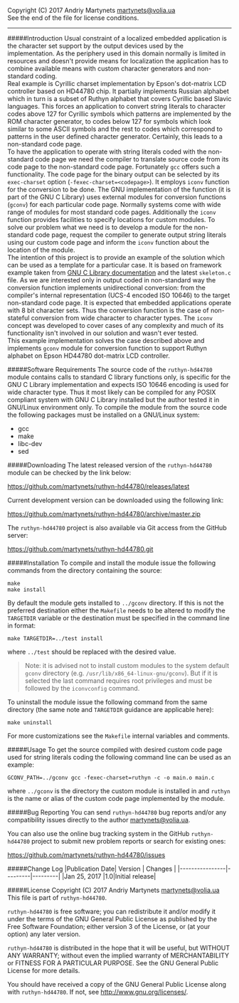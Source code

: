 Copyright (C) 2017 Andriy Martynets [martynets@volia.ua](mailto:martynets@volia.ua)  
See the end of the file for license conditions.

-------------------------------------------------------------------------------

#####Introduction
Usual constraint of a localized embedded application is the character set support by the output devices used by the implementation. As the periphery used in this domain normally is limited in resources and doesn't provide means for localization the application has to combine available means with custom character generators and non-standard coding.  
Real example is Cyrillic charset implementation by Epson's dot-matrix LCD controller based on HD44780 chip. It partially implements Russian alphabet which in turn is a subset of Ruthyn alphabet that covers Cyrillic based Slavic languages. This forces an application to convert string literals to character codes above 127 for Cyrillic symbols which patterns are implemented by the ROM character generator, to codes below 127 for symbols which look similar to some ASCII symbols and the rest to codes which correspond to patterns in the user defined character generator. Certainly, this leads to a non-standard code page.  
To have the application to operate with string literals coded with the non-standard code page we need the compiler to translate source code from its code page to the non-standard code page. Fortunately `gcc` offers such a functionality. The code page for the binary output can be selected by its `exec-charset` option (`-fexec-charset=<codepage>`). It employs `iconv` function for the conversion to be done. The GNU implementation of the function (it is part of the GNU C Library) uses external modules for conversion functions (`gconv`) for each particular code page. Normally systems come with wide range of modules for most standard code pages. Additionally the `iconv` function provides facilities to specify locations for custom modules. To solve our problem what we need is to develop a module for the non-standard code page, request the compiler to generate output string literals using our custom code page and inform the `iconv` function about the location of the module.  
The intention of this project is to provide an example of the solution which can be used as a template for a particular case. It is based on framework example taken from [GNU C Library documentation](https://www.gnu.org/software/libc/manual/html_node/glibc-iconv-Implementation.html) and the latest `skeleton.c` file. As we are interested only in output coded in non-standard way the conversion function implements unidirectional conversion: from the compiler's internal representation (UCS-4 encoded ISO 10646) to the target non-standard code page. It is expected that embedded applications operate with 8 bit character sets. Thus the conversion function is the case of non-stateful conversion from wide character to character types. The `iconv` concept was developed to cover cases of any complexity and much of its functionality isn't involved in our solution and wasn't ever tested.  
This example implementation solves the case described above and implements `gconv` module for conversion function to support Ruthyn alphabet on Epson HD44780 dot-matrix LCD controller.

#####Software Requirements
The source code of the `ruthyn-hd44780` module contains calls to standard C library functions only, is specific for the GNU C Library implementation and expects ISO 10646 encoding is used for wide character type. Thus it most likely can be compiled for any POSIX compliant system with GNU C Library installed but the author tested it in GNU/Linux environment only.
To compile the module from the source code the following packages must be installed on a GNU/Linux system:
- gcc
- make
- libc-dev
- sed

#####Downloading
The latest released version of the `ruthyn-hd44780` module can be checked by the link below:

https://github.com/martynets/ruthyn-hd44780/releases/latest

Current development version can be downloaded using the following link:

https://github.com/martynets/ruthyn-hd44780/archive/master.zip

The `ruthyn-hd44780` project is also available via Git access from the GitHub server:

https://github.com/martynets/ruthyn-hd44780.git

#####Installation
To compile and install the module issue the following commands from the directory containing the source:
```
make
make install
```
By default the module gets installed to `../gconv` directory. If this is not the preferred destination either the `Makefile` needs to be altered to modify the `TARGETDIR` variable or the destination must be specified in the command line in format:
```
make TARGETDIR=../test install
```
where `../test` should be replaced with the desired value.
> Note: it is advised not to install custom modules to the system default `gconv` directory (e.g. `/usr/lib/x86_64-linux-gnu/gconv`). But if it is selected the last command requires root privileges and must be followed by the `iconvconfig` command.

To uninstall the module issue the following command from the same directory (the same note and `TARGETDIR` guidance are applicable here):
```
make uninstall
```
For more customizations see the `Makefile` internal variables and comments.

#####Usage
To get the source compiled with desired custom code page used for string literals coding the following command line can be used as an example:
```
GCONV_PATH=../gconv gcc -fexec-charset=ruthyn -c -o main.o main.c
```
where `../gconv` is the directory the custom module is installed in and `ruthyn` is the name or alias of the custom code page implemented by the module.

#####Bug Reporting
You can send `ruthyn-hd44780` bug reports and/or any compatibility issues directly to the author [martynets@volia.ua](mailto:martynets@volia.ua).

You can also use the online bug tracking system in the GitHub `ruthyn-hd44780` project to submit new problem reports or search for existing ones:

  https://github.com/martynets/ruthyn-hd44780/issues

#####Change Log
|Publication Date| Version | Changes |
|----------------|---------|---------|
|Jan 25, 2017 |1.0|Initial release|

#####License
Copyright (C) 2017 Andriy Martynets [martynets@volia.ua](mailto:martynets@volia.ua)  
This file is part of `ruthyn-hd44780`.

`ruthyn-hd44780` is free software; you can redistribute it and/or modify it under the terms of the GNU General Public License as published by the Free Software Foundation; either version 3 of the License, or (at your option) any later version.

`ruthyn-hd44780` is distributed in the hope that it will be useful, but WITHOUT ANY WARRANTY; without even the implied warranty of MERCHANTABILITY or FITNESS FOR A PARTICULAR PURPOSE. See the GNU General Public License for more details.

You should have received a copy of the GNU General Public License along with
`ruthyn-hd44780`.  If not, see <http://www.gnu.org/licenses/>.
